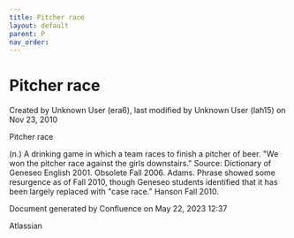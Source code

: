 ```yaml
---
title: Pitcher race
layout: default
parent: P
nav_order:
---
```


# Pitcher race

Created by  Unknown User (era6), last modified by  Unknown User (lah15) on Nov 23, 2010

Pitcher race

(n.) A drinking game in which a team races to finish a pitcher of beer. &quot;We won the pitcher race against the girls downstairs.&quot; Source: Dictionary of Geneseo English 2001. Obsolete Fall 2006. Adams. Phrase showed some resurgence as of Fall 2010, though Geneseo students identified that it has been largely replaced with &quot;case race.&quot; Hanson Fall 2010. 

Document generated by Confluence on May 22, 2023 12:37

Atlassian
